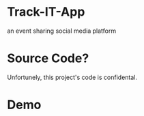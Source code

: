 # Track-IT-App
an event sharing social media platform

# Source Code?
Unfortunely, this project's code is confidental.

# Demo
